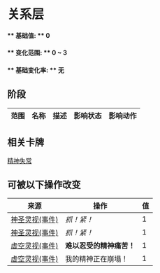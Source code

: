 # 关系层  
#### ** 基础值: ** 0   
#### ** 变化范围: ** 0 ~ 3  
#### ** 基础变化率: ** 无   
## 阶段  
范围  |  名称  |  描述  |  影响状态  |  影响动作  
----  |  ----  |  ----  |  ----  |  ----  
## 相关卡牌  
[精神失常](MindState.md)  
## 可被以下操作改变  
来源  |  操作  |  值  
----  |  ----  |  ----  
[神圣灵视(事件)](Event_GodExperience1g.md)  |  <i>抓！紧！</i>  |  1  
[神圣灵视(事件)](Event_HuntedExperience1g.md)  |  <i>抓！紧！</i>  |  1  
[虚空灵视(事件)](Event_SpiritsEverywhere1g.md)  |  <b>难以忍受的精神痛苦！</b>  |  1  
[虚空灵视(事件)](Event_VoidExperience1g.md)  |  我的精神正在崩塌！  |  1  


<script>document.title="关系层 - 卡牌生存百科 Card Survival Wiki";</script>